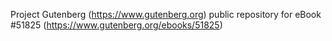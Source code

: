 Project Gutenberg (https://www.gutenberg.org) public repository for
eBook #51825 (https://www.gutenberg.org/ebooks/51825)
